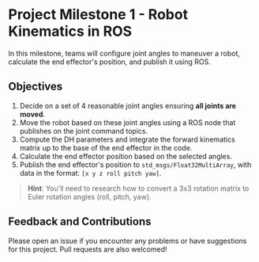 # Project Milestone 1 - Robot Kinematics in ROS

In this milestone, teams will configure joint angles to maneuver a robot, calculate the end effector's position, and publish it using ROS.

## Objectives

1. Decide on a set of 4 reasonable joint angles ensuring **all joints are moved**.
2. Move the robot based on these joint angles using a ROS node that publishes on the joint command topics.
3. Compute the DH parameters and integrate the forward kinematics matrix up to the base of the end effector in the code.
4. Calculate the end effector position based on the selected angles.
5. Publish the end effector's position to `std_msgs/Float32MultiArray`, with data in the format: `[x y z roll pitch yaw]`.

> **Hint**: You'll need to research how to convert a 3x3 rotation matrix to Euler rotation angles (roll, pitch, yaw).

## Feedback and Contributions

Please open an issue if you encounter any problems or have suggestions for this project. Pull requests are also welcomed!
